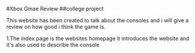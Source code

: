 #Xbox Gmae Review
##college project

This website has been created to talk about the consoles and i will give a review on how good i think the game is.

1.The index page is the websites homepage it introduces the website and it's also used to describe the console
